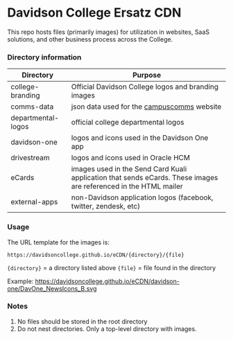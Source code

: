 # Davidson College Ersatz CDN

This repo hosts files (primarily images) for utilization in websites, SaaS solutions, and other business process across the College.

### Directory information

Directory | Purpose
--- | ---
college-branding | Official Davidson College logos and branding images
comms-data | json data used for the [campuscomms](https://campuscomms.davidson.edu/) website
departmental-logos | official college departmental logos
davidson-one | logos and icons used in the Davidson One app
drivestream | logos and icons used in Oracle HCM
eCards | images used in the Send Card Kuali application that sends eCards. These images are referenced in the HTML mailer
external-apps | non-Davidson application logos (facebook, twitter, zendesk, etc)


### Usage

The URL template for the images is:

`https://davidsoncollege.github.io/eCDN/{directory}/{file}`

`{directory}` = a directory listed above
`{file}` = file found in the directory

Example: https://davidsoncollege.github.io/eCDN/davidson-one/DavOne_NewsIcons_B.svg

### Notes

1. No files should be stored in the root directory
2. Do not nest directories. Only a top-level directory with images.

